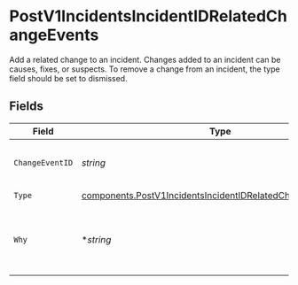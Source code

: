 # PostV1IncidentsIncidentIDRelatedChangeEvents

Add a related change to an incident. Changes added to an incident can be causes, fixes, or suspects. To remove a change from an incident, the type field should be set to dismissed.


## Fields

| Field                                                                                                                                      | Type                                                                                                                                       | Required                                                                                                                                   | Description                                                                                                                                |
| ------------------------------------------------------------------------------------------------------------------------------------------ | ------------------------------------------------------------------------------------------------------------------------------------------ | ------------------------------------------------------------------------------------------------------------------------------------------ | ------------------------------------------------------------------------------------------------------------------------------------------ |
| `ChangeEventID`                                                                                                                            | *string*                                                                                                                                   | :heavy_check_mark:                                                                                                                         | The ID of the change event to associate                                                                                                    |
| `Type`                                                                                                                                     | [components.PostV1IncidentsIncidentIDRelatedChangeEventsType](../../models/components/postv1incidentsincidentidrelatedchangeeventstype.md) | :heavy_check_mark:                                                                                                                         | N/A                                                                                                                                        |
| `Why`                                                                                                                                      | **string*                                                                                                                                  | :heavy_minus_sign:                                                                                                                         | A short description about why this change event is related                                                                                 |